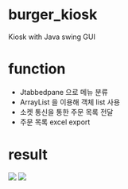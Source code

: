 # burger_kiosk
Kiosk with Java swing GUI

# function
- Jtabbedpane 으로 메뉴 분류
- ArrayList<JPanel> 을 이용해 객체 list 사용
- 소켓 통신을 통한 주문 목록 전달
- 주문 목록 excel export

# result
<img src="https://github.com/hj78080/burger_kiosk/assets/137899379/5df2c321-097e-42b6-8a03-9269d833845f" style="hight: 80%;">
<img src="https://github.com/hj78080/burger_kiosk/assets/137899379/f9ea2e77-0ade-48d3-b3ae-4fafdb2264b7" style="hight: 80%;">

